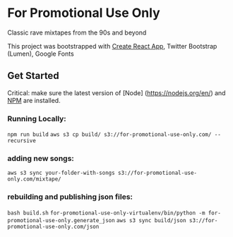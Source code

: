 # For Promotional Use Only
Classic rave mixtapes from the 90s and beyond

This project was bootstrapped with [Create React App](https://github.com/facebookincubator/create-react-app), Twitter Bootstrap (Lumen), Google Fonts

## Get Started
Critical: make sure the latest version of [Node] (https://nodejs.org/en/) and [NPM](https://docs.npmjs.com/troubleshooting/try-the-latest-stable-version-of-npm) are installed.

### Running Locally:
`npm run build`
`aws s3 cp build/ s3://for-promotional-use-only.com/ --recursive`


### adding new songs:
`aws s3 sync your-folder-with-songs s3://for-promotional-use-only.com/mixtape/`

### rebuilding and publishing json files:
`bash build.sh`
`for-promotional-use-only-virtualenv/bin/python -m for-promotional-use-only.generate_json`
`aws s3 sync build/json s3://for-promotional-use-only.com/json`